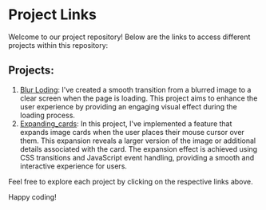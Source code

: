 # Project Links

Welcome to our project repository! Below are the links to access different projects within this repository:

## Projects:

1. [Blur Loding](https://css-50-days-50-projects.vercel.app/Blur%20Loding/index.html): I've created a smooth transition from a blurred image to a clear screen when the page is loading. This project aims to enhance the user experience by providing an engaging visual effect during the loading process.
2. [Expanding_cards](https://css-50-days-50-projects.vercel.app/Expanding_cards/index.html): In this project, I've implemented a feature that expands image cards when the user places their mouse cursor over them. This expansion reveals a larger version of the image or additional details associated with the card. The expansion effect is achieved using CSS transitions and JavaScript event handling, providing a smooth and interactive experience for users.


Feel free to explore each project by clicking on the respective links above.

Happy coding!
